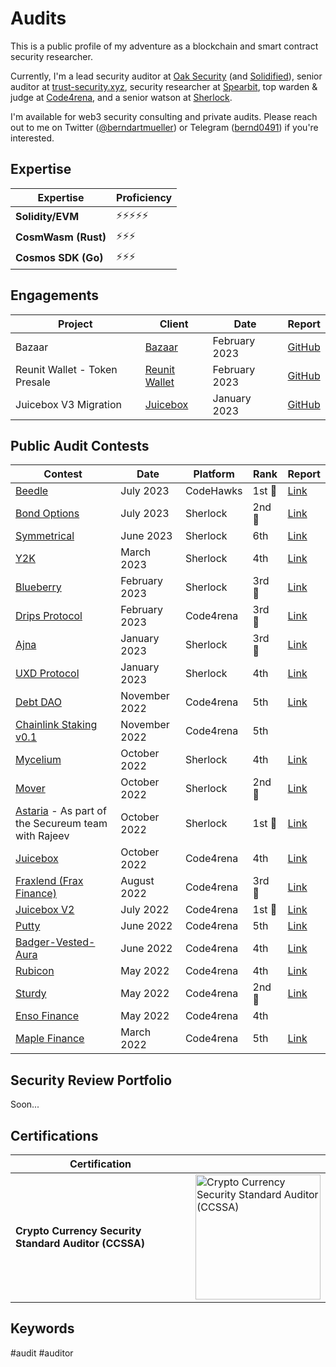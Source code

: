 # Audits

This is a public profile of my adventure as a blockchain and smart contract security researcher.

Currently, I'm a lead security auditor at [Oak Security](https://www.oaksecurity.io/) (and [Solidified](https://solidified.io)), senior auditor at [trust-security.xyz](https://www.trust-security.xyz/team), security researcher at [Spearbit](https://spearbit.com/), top warden & judge at [Code4rena](https://code4rena.com/), and a senior watson at [Sherlock](https://app.sherlock.xyz/).

I'm available for web3 security consulting and private audits. Please reach out to me on Twitter ([@berndartmueller](https://twitter.com/berndartmueller)) or Telegram ([bernd0491](https://t.me/bernd0491)) if you're interested.

## Expertise

| Expertise           | Proficiency |
| ------------------- | ----------- |
| **Solidity/EVM**    | ⚡⚡⚡⚡⚡  |
| **CosmWasm (Rust)** | ⚡⚡⚡      |
| **Cosmos SDK (Go)** | ⚡⚡⚡      |

## Engagements

| Project                       | Client                                       | Date          | Report                                                                                                                                   |
| ----------------------------- | -------------------------------------------- | ------------- | ---------------------------------------------------------------------------------------------------------------------------------------- |
| Bazaar                        | [Bazaar](https://www.bazaar.so)              | February 2023 | [GitHub](https://github.com/berndartmueller/audits/blob/main/audits/Bazaar/2023-02_Bazaar_Audit_Report.md)                               |
| Reunit Wallet - Token Presale | [Reunit Wallet](https://everywhere.finance/) | February 2023 | [GitHub](https://github.com/berndartmueller/audits/blob/main/audits/Reunit%20Wallet/2023-02_Reunit_Wallet_Token_Presale_Audit_Report.md) |
| Juicebox V3 Migration         | [Juicebox](https://juicebox.money/)          | January 2023  | [GitHub](https://github.com/berndartmueller/audits/blob/main/audits/Juicebox/2023-01_Juice_V3_Migration_Audit_Report.md)                 |

## Public Audit Contests

| Contest                                                                                          | Date          | Platform  | Rank   | Report                                                             |
| ------------------------------------------------------------------------------------------------ | ------------- | --------- | ------ | ------------------------------------------------------------------ |
| [Beedle](https://www.codehawks.com/contests/clkbo1fa20009jr08nyyf9wbx)                           | July 2023     | CodeHawks | 1st 🥇 | [Link](https://www.codehawks.com/report/clkbo1fa20009jr08nyyf9wbx) |
| [Bond Options](https://audits.sherlock.xyz/contests/99)                                          | July 2023     | Sherlock  | 2nd 🥈 | [Link](https://app.sherlock.xyz/audits/contests/99)                |
| [Symmetrical](https://audits.sherlock.xyz/contests/85)                                           | June 2023     | Sherlock  | 6th    | [Link](https://app.sherlock.xyz/audits/contests/85)                |
| [Y2K](https://app.sherlock.xyz/audits/contests/57)                                               | March 2023    | Sherlock  | 4th    | [Link](https://app.sherlock.xyz/audits/contests/57)                |
| [Blueberry](https://app.sherlock.xyz/audits/contests/41)                                         | February 2023 | Sherlock  | 3rd 🥉 | [Link](https://app.sherlock.xyz/audits/contests/41)                |
| [Drips Protocol](https://code4rena.com/contests/2023-01-drips-protocol-contest)                  | February 2023 | Code4rena | 3rd 🥉 | [Link](https://code4rena.com/reports/2023-01-drips)                |
| [Ajna](https://app.sherlock.xyz/audits/contests/32)                                              | January 2023  | Sherlock  | 3rd 🥉 | [Link](https://app.sherlock.xyz/audits/contests/32)                |
| [UXD Protocol](https://app.sherlock.xyz/audits/contests/33)                                      | January 2023  | Sherlock  | 4th    | [Link](https://app.sherlock.xyz/audits/contests/33)                |
| [Debt DAO](https://code4rena.com/contests/2022-11-debt-dao-contest)                              | November 2022 | Code4rena | 5th    | [Link](https://code4rena.com/reports/2022-11-debtdao)              |
| [Chainlink Staking v0.1](https://code4rena.com/contests/2022-11-chainlink-staking-contest)       | November 2022 | Code4rena | 5th    |                                                                    |
| [Mycelium](https://app.sherlock.xyz/audits/contests/7)                                           | October 2022  | Sherlock  | 4th    | [Link](https://app.sherlock.xyz/audits/contests/7)                 |
| [Mover](https://app.sherlock.xyz/audits/contests/10)                                             | October 2022  | Sherlock  | 2nd 🥈 | [Link](https://app.sherlock.xyz/audits/contests/10)                |
| [Astaria](https://app.sherlock.xyz/audits/contests/8) - As part of the Secureum team with Rajeev | October 2022  | Sherlock  | 1st 🥇 | [Link](https://app.sherlock.xyz/audits/contests/8)                 |
| [Juicebox](https://code4rena.com/contests/2022-10-juicebox-contest)                              | October 2022  | Code4rena | 4th    | [Link](https://code4rena.com/reports/2022-10-juicebox)             |
| [Fraxlend (Frax Finance)](https://code4rena.com/contests/2022-08-fraxlend-frax-finance-contest)  | August 2022   | Code4rena | 3rd 🥉 | [Link](https://code4rena.com/reports/2022-08-frax)                 |
| [Juicebox V2](https://code4rena.com/contests/2022-07-juicebox-v2-contest)                        | July 2022     | Code4rena | 1st 🥇 | [Link](https://code4rena.com/reports/2022-07-juicebox)             |
| [Putty](https://code4rena.com/contests/2022-06-putty-contest)                                    | June 2022     | Code4rena | 5th    | [Link](https://code4rena.com/reports/2022-06-putty)                |
| [Badger-Vested-Aura](https://code4rena.com/contests/2022-06-badger-vested-aura-contest)          | June 2022     | Code4rena | 4th    | [Link](https://code4rena.com/reports/2022-06-badger)               |
| [Rubicon](https://code4rena.com/contests/2022-05-rubicon-contest)                                | May 2022      | Code4rena | 4th    | [Link](https://code4rena.com/reports/2022-05-rubicon)              |
| [Sturdy](https://code4rena.com/contests/2022-05-sturdy-contest)                                  | May 2022      | Code4rena | 2nd 🥈 | [Link](https://code4rena.com/reports/2022-05-sturdy)               |
| [Enso Finance](https://code4rena.com/contests/2022-05-enso-finance-contest)                      | May 2022      | Code4rena | 4th    |                                                                    |
| [Maple Finance](https://code4rena.com/contests/2022-03-maple-finance-contest)                    | March 2022    | Code4rena | 5th    | [Link](https://code4rena.com/reports/2022-03-maple)                |

## Security Review Portfolio

Soon...

## Certifications

| Certification                                         |                                                                                                                                                                                                                                                                |
| ----------------------------------------------------- | -------------------------------------------------------------------------------------------------------------------------------------------------------------------------------------------------------------------------------------------------------------- |
| **Crypto Currency Security Standard Auditor (CCSSA)** | [<img alt="Crypto Currency Security Standard Auditor (CCSSA)" width="200px" src="https://cfour.wpenginepowered.com/wp-content/uploads/2022/07/CCSSA_Color_Dark_web-300x90.png" />](https://cryptoconsortium.org/lookup/?token=d051cc&certification_code=CCSSA) |

## Keywords

#audit #auditor
